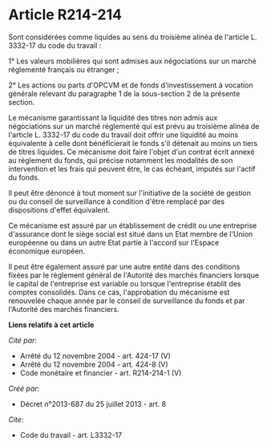 # Article R214-214

Sont considérées comme liquides au sens du troisième alinéa de l'article L. 3332-17 du code du travail : 

1° Les valeurs mobilières qui sont admises aux négociations sur un marché réglementé français ou étranger ; 

2° Les actions ou parts d'OPCVM et de fonds d'investissement à vocation générale relevant du paragraphe 1 de la sous-section
2 de la présente section. 

Le mécanisme garantissant la liquidité des titres non admis aux négociations sur un marché réglementé qui est prévu au
troisième alinéa de l'article L. 3332-17 du code du travail doit offrir une liquidité au moins équivalente à celle dont
bénéficierait le fonds s'il détenait au moins un tiers de titres liquides. Ce mécanisme doit faire l'objet d'un contrat écrit
annexé au règlement du fonds, qui précise notamment les modalités de son intervention et les frais qui peuvent être, le cas
échéant, imputés sur l'actif du fonds. 

Il peut être dénoncé à tout moment sur l'initiative de la société de gestion ou du conseil de surveillance à condition d'être
remplacé par des dispositions d'effet équivalent. 

Ce mécanisme est assuré par un établissement de crédit ou une entreprise d'assurance dont le siège social est situé dans un
Etat membre de l'Union européenne ou dans un autre Etat partie à l'accord sur l'Espace économique européen. 

Il peut être également assuré par une autre entité dans des conditions fixées par le règlement général de l'Autorité des
marchés financiers lorsque le capital de l'entreprise est variable ou lorsque l'entreprise établit des comptes consolidés.
Dans ce cas, l'approbation du mécanisme est renouvelée chaque année par le conseil de surveillance du fonds et par l'Autorité
des marchés financiers.

**Liens relatifs à cet article**

_Cité par_:

  - Arrêté du 12 novembre 2004 - art. 424-17 (V)
  - Arrêté du 12 novembre 2004 - art. 424-8 (V)
  - Code monétaire et financier - art. R214-214-1 (V)

_Créé par_:

  - Décret n°2013-687 du 25 juillet 2013 - art. 8

_Cite_:

  - Code du travail - art. L3332-17
